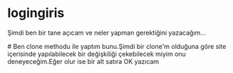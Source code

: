 ﻿# logingiris

Şimdi ben bir tane açıcam ve neler yapman gerektiğini yazacağım...

﻿# Ben clone methodu ile yaptım bunu.Şimdi bir clone'm olduğuna göre site içerisinde yapılabilecek bir değişkiliği çekebilecek miyim onu deneyeceğim.Eğer olur ise bir alt satıra OK yazıcam
